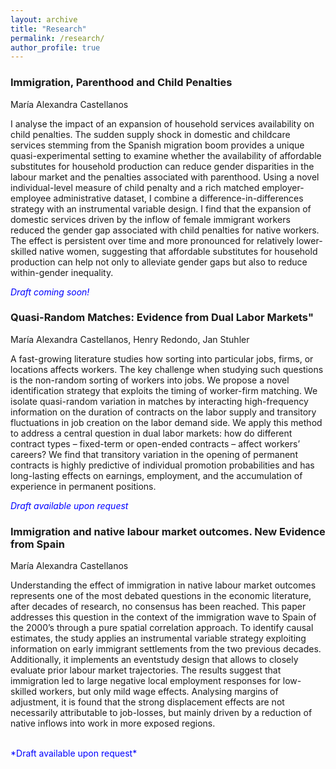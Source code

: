 ```yaml
---
layout: archive
title: "Research"
permalink: /research/
author_profile: true
---
```



<!-- {% for post in site.research %}
  {% include archive-single-nolink.html %}
{% endfor %} -->

### Immigration, Parenthood and Child Penalties

María Alexandra Castellanos

I analyse the impact of an expansion of household services availability on child penalties. The sudden supply shock in domestic and childcare services stemming from the Spanish migration boom provides a unique quasi-experimental setting to examine whether the availability of affordable substitutes for household production can reduce gender disparities in the labour market and the penalties associated with parenthood. Using a novel individual-level measure of child penalty and a rich matched employer-employee administrative dataset, I combine a difference-in-differences strategy with an instrumental variable design. I find that the expansion of domestic services driven by the inflow of female immigrant workers reduced the gender gap associated with child penalties for native workers. The effect is persistent over time and more pronounced for relatively lower-skilled native women, suggesting that affordable substitutes for household production can help not only to alleviate gender gaps but also to reduce within-gender inequality.

<span style="color: blue;">*Draft coming soon!*</span>

### Quasi-Random Matches: Evidence from Dual Labor Markets"

María Alexandra Castellanos, Henry Redondo, Jan Stuhler

A fast-growing literature studies how sorting into particular jobs, firms, or locations
affects workers. The key challenge when studying such questions is the
non-random sorting of workers into jobs. We propose a novel identification strategy
that exploits the timing of worker-firm matching. We isolate quasi-random variation
in matches by interacting high-frequency information on the duration of contracts
on the labor supply and transitory fluctuations in job creation on the labor demand
side. We apply this method to address a central question in dual labor markets: how
do different contract types – fixed-term or open-ended contracts – affect workers’
careers? We find that transitory variation in the opening of permanent contracts
is highly predictive of individual promotion probabilities and has long-lasting effects
on earnings, employment, and the accumulation of experience in permanent
positions.

<span style="color: blue;">*Draft available upon request*</span>

### Immigration and native labour market outcomes. New Evidence from Spain

María Alexandra Castellanos

Understanding the effect of immigration in native labour market outcomes represents one of
the most debated questions in the economic literature, after decades of research, no consensus
has been reached. This paper addresses this question in the context of the immigration
wave to Spain of the 2000’s through a pure spatial correlation approach. To identify causal
estimates, the study applies an instrumental variable strategy exploiting information on early
immigrant settlements from the two previous decades. Additionally, it implements an eventstudy
design that allows to closely evaluate prior labour market trajectories. The results
suggest that immigration led to large negative local employment responses for low-skilled
workers, but only mild wage effects. Analysing margins of adjustment, it is found that the
strong displacement effects are not necessarily attributable to job-losses, but mainly driven
by a reduction of native inflows into work in more exposed regions.
 
 <br>
<span style="color: blue;">*Draft available upon request*</span>